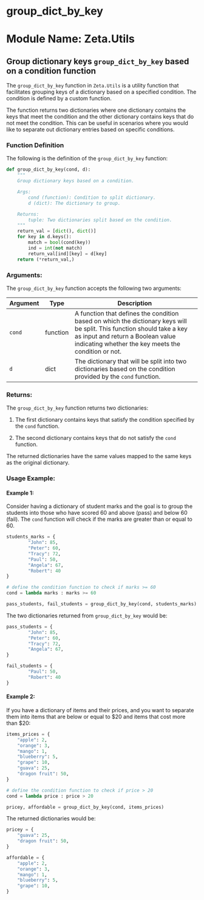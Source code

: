 # group_dict_by_key

# Module Name: Zeta.Utils 

## Group dictionary keys `group_dict_by_key` based on a condition function

The `group_dict_by_key` function in `Zeta.Utils` is a utility function that facilitates grouping keys of a dictionary based on a specified condition. The condition is defined by a custom function. 

The function returns two dictionaries where one dictionary contains the keys that meet the condition and the other dictionary contains keys that do not meet the condition. This can be useful in scenarios where you would like to separate out dictionary entries based on specific conditions.

### Function Definition

The following is the definition of the `group_dict_by_key` function:

```python
def group_dict_by_key(cond, d):
    """
    Group dictionary keys based on a condition.

    Args:
        cond (function): Condition to split dictionary.
        d (dict): The dictionary to group.

    Returns:
        tuple: Two dictionaries split based on the condition.
    """
    return_val = [dict(), dict()]
    for key in d.keys():
        match = bool(cond(key))
        ind = int(not match)
        return_val[ind][key] = d[key]
    return (*return_val,)
```

### Arguments:

The `group_dict_by_key` function accepts the following two arguments:

| Argument | Type | Description |
| --- | --- | --- | 
| `cond` | function | A function that defines the condition based on which the dictionary keys will be split. This function should take a key as input and return a Boolean value indicating whether the key meets the condition or not. |
| `d` | dict | The dictionary that will be split into two dictionaries based on the condition provided by the `cond` function. |

### Returns:

The `group_dict_by_key` function returns two dictionaries:

1. The first dictionary contains keys that satisfy the condition specified by the `cond` function.

2. The second dictionary contains keys that do not satisfy the `cond` function.

The returned dictionaries have the same values mapped to the same keys as the original dictionary. 

### Usage Example:

#### Example 1: 

Consider having a dictionary of student marks and the goal is to group the students into those who have scored 60 and above (pass) and below 60 (fail). The `cond` function will check if the marks are greater than or equal to 60. 

```python
students_marks = {
        "John": 85,
        "Peter": 60,
        "Tracy": 72,
        "Paul": 50,
        "Angela": 67,
        "Robert": 40
}

# define the condition function to check if marks >= 60
cond = lambda marks : marks >= 60

pass_students, fail_students = group_dict_by_key(cond, students_marks)
```

The two dictionaries returned from `group_dict_by_key` would be:

```python
pass_students = {
        "John": 85,
        "Peter": 60,
        "Tracy": 72,
        "Angela": 67,
}

fail_students = {
        "Paul": 50,
        "Robert": 40
}
```

#### Example 2:

If you have a dictionary of items and their prices, and you want to separate them into items that are below or equal to $20 and items that cost more than $20:

```python
items_prices = {
    "apple": 2,
    "orange": 3,
    "mango": 1,
    "blueberry": 5,
    "grape": 10,
    "guava": 25,
    "dragon fruit": 50,
}

# define the condition function to check if price > 20
cond = lambda price : price > 20

pricey, affordable = group_dict_by_key(cond, items_prices)
```

The returned dictionaries would be:

```python
pricey = {
    "guava": 25,
    "dragon fruit": 50,
}

affordable = {
    "apple": 2,
    "orange": 3,
    "mango": 1,
    "blueberry": 5,
    "grape": 10,
}
```

